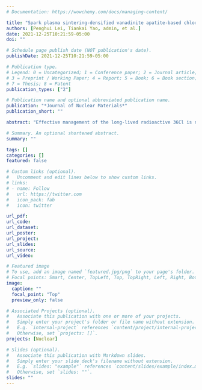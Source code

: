 ```yaml
---
# Documentation: https://wowchemy.com/docs/managing-content/

title: "Spark plasma sintering-densified vanadinite apatite-based chlorine waste forms with high thermal stability and chlorine confinement"
authors: [Penghui Lei, Tiankai Yao, admin, et al.]
date: 2021-12-25T10:21:59-05:00
doi: ""

# Schedule page publish date (NOT publication's date).
publishDate: 2021-12-25T10:21:59-05:00

# Publication type.
# Legend: 0 = Uncategorized; 1 = Conference paper; 2 = Journal article;
# 3 = Preprint / Working Paper; 4 = Report; 5 = Book; 6 = Book section;
# 7 = Thesis; 8 = Patent
publication_types: ["2"]

# Publication name and optional abbreviated publication name.
publication: "*Journal of Nuclear Materials*"
publication_short: ""

abstract: "Effective management of the long-lived radioactive 36Cl is necessary for the development of pyrochemical reprocessing of used fuels and also the molten salt reactors in which a large quantity of Cl-containing waste is encountered. Significant challenge exists in developing advanced waste form matrix with high Cl confinement capability and fabrication technology with minimized loss of Cl. In this work, Cl-bearing vanadinite apatite (Pb5(VO4)3Cl) powder samples are synthesized by solid state reaction at room temperature using high energy ball milling (HEBM), and dense pellets above 99% theoretical density can be consolidated by spark plasma sintering (SPS) at a temperature as low as 450°C for 3min. The effects of various sintering temperatures (300–800°C) on physical density, microstructure, thermal stability and mechanical properties of the SPS densified pellets are investigated. Microstructure analysis shows that the average grain size of nanocrystalline ceramic is less than 190 nm when sintered at 450°C, and the sintered microstructure is dominated by grain growth at higher sintering temperatures. No phase decomposition and significant chlorine loss can be identified during HEBM and low temperature SPS consolidation processes. Thermal gravimetric analysis (TGA) test indicates that the phase decomposition and chlorine loss occur only at an elevated temperature 830°C for both HEBM-prepared powders and SPS densified pellets. Vanadinite pellets densified at 450°C possess the maximum hardness of 4.6GPa. The SPS-densified Cl-bearing vanadinite apatite displays high confinement of chlorine and a good thermal stability, and thus could be used as a potential nuclear waste form for the immobilization of the long-lived and highly volatile 36Cl."

# Summary. An optional shortened abstract.
summary: ""

tags: []
categories: []
featured: false

# Custom links (optional).
#   Uncomment and edit lines below to show custom links.
# links:
# - name: Follow
#   url: https://twitter.com
#   icon_pack: fab
#   icon: twitter

url_pdf:
url_code:
url_dataset:
url_poster:
url_project:
url_slides:
url_source:
url_video:

# Featured image
# To use, add an image named `featured.jpg/png` to your page's folder. 
# Focal points: Smart, Center, TopLeft, Top, TopRight, Left, Right, BottomLeft, Bottom, BottomRight.
image:
  caption: ""
  focal_point: "Top"
  preview_only: false

# Associated Projects (optional).
#   Associate this publication with one or more of your projects.
#   Simply enter your project's folder or file name without extension.
#   E.g. `internal-project` references `content/project/internal-project/index.md`.
#   Otherwise, set `projects: []`.
projects: [Nuclear]

# Slides (optional).
#   Associate this publication with Markdown slides.
#   Simply enter your slide deck's filename without extension.
#   E.g. `slides: "example"` references `content/slides/example/index.md`.
#   Otherwise, set `slides: ""`.
slides: ""
---
```

